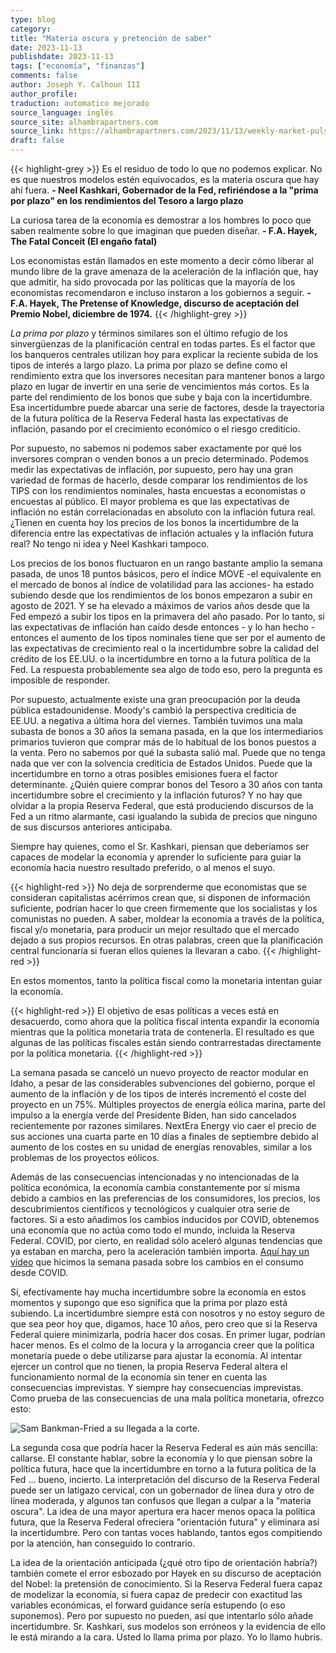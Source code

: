 ```yaml
---
type: blog
category:
title: "Materia oscura y pretención de saber"
date: 2023-11-13
publishdate: 2023-11-13
tags: ["economía", "finanzas"]
comments: false
author: Joseph Y. Calhoun III
author_profile: 
traduction: automatico mejorado
source_language: inglés
source_site: alhambrapartners.com
source_link: https://alhambrapartners.com/2023/11/13/weekly-market-pulse-dark-matter/
draft: false
---
```

{{< highlight-grey >}}
Es el residuo de todo lo que no podemos explicar. No es que nuestros modelos estén equivocados, es la materia oscura que hay ahí fuera. **- Neel Kashkari, Gobernador de la Fed, refiriéndose a la "prima por plazo" en los rendimientos del Tesoro a largo plazo**

La curiosa tarea de la economía es demostrar a los hombres lo poco que saben realmente sobre lo que imaginan que pueden diseñar. **- F.A. Hayek, The Fatal Conceit (El engaño fatal)**

Los economistas están llamados en este momento a decir cómo liberar al mundo libre de la grave amenaza de la aceleración de la inflación que, hay que admitir, ha sido provocada por las políticas que la mayoría de los economistas recomendaron e incluso instaron a los gobiernos a seguir. **- F.A. Hayek, The Pretense of Knowledge, discurso de aceptación del Premio Nobel, diciembre de 1974.**
{{< /highlight-grey >}}

_La prima por plazo_ y términos similares son el último refugio de los sinvergüenzas de la planificación central en todas partes. Es el factor que los banqueros centrales utilizan hoy para explicar la reciente subida de los tipos de interés a largo plazo. La prima por plazo se define como el rendimiento extra que los inversores necesitan para mantener bonos a largo plazo en lugar de invertir en una serie de vencimientos más cortos. Es la parte del rendimiento de los bonos que sube y baja con la incertidumbre. Esa incertidumbre puede abarcar una serie de factores, desde la trayectoria de la futura política de la Reserva Federal hasta las expectativas de inflación, pasando por el crecimiento económico o el riesgo crediticio. 

Por supuesto, no sabemos ni podemos saber exactamente por qué los inversores compran o venden bonos a un precio determinado. Podemos medir las expectativas de inflación, por supuesto, pero hay una gran variedad de formas de hacerlo, desde comparar los rendimientos de los TIPS con los rendimientos nominales, hasta encuestas a economistas o encuestas al público. El mayor problema es que las expectativas de inflación no están correlacionadas en absoluto con la inflación futura real. ¿Tienen en cuenta hoy los precios de los bonos la incertidumbre de la diferencia entre las expectativas de inflación actuales y la inflación futura real? No tengo ni idea y Neel Kashkari tampoco.

Los precios de los bonos fluctuaron en un rango bastante amplio la semana pasada, de unos 18 puntos básicos, pero el índice MOVE -el equivalente en el mercado de bonos al índice de volatilidad para las acciones- ha estado subiendo desde que los rendimientos de los bonos empezaron a subir en agosto de 2021. Y se ha elevado a máximos de varios años desde que la Fed empezó a subir los tipos en la primavera del año pasado. Por lo tanto, si las expectativas de inflación han caído desde entonces - y lo han hecho - entonces el aumento de los tipos nominales tiene que ser por el aumento de las expectativas de crecimiento real o la incertidumbre sobre la calidad del crédito de los EE.UU. o la incertidumbre en torno a la futura política de la Fed. La respuesta probablemente sea algo de todo eso, pero la pregunta es imposible de responder. 

Por supuesto, actualmente existe una gran preocupación por la deuda pública estadounidense. Moody's cambió la perspectiva crediticia de EE.UU. a negativa a última hora del viernes. También tuvimos una mala subasta de bonos a 30 años la semana pasada, en la que los intermediarios primarios tuvieron que comprar más de lo habitual de los bonos puestos a la venta. Pero no sabemos por qué la subasta salió mal. Puede que no tenga nada que ver con la solvencia crediticia de Estados Unidos. Puede que la incertidumbre en torno a otras posibles emisiones fuera el factor determinante. ¿Quién quiere comprar bonos del Tesoro a 30 años con tanta incertidumbre sobre el crecimiento y la inflación futuros? Y no hay que olvidar a la propia Reserva Federal, que está produciendo discursos de la Fed a un ritmo alarmante, casi igualando la subida de precios que ninguno de sus discursos anteriores anticipaba.

Siempre hay quienes, como el Sr. Kashkari, piensan que deberíamos ser capaces de modelar la economía y aprender lo suficiente para guiar la economía hacia nuestro resultado preferido, o al menos el suyo.

{{< highlight-red >}}
No deja de sorprenderme que economistas que se consideran capitalistas acérrimos crean que, si disponen de información suficiente, podrían hacer lo que creen firmemente que los socialistas y los comunistas no pueden. A saber, moldear la economía a través de la política, fiscal y/o monetaria, para producir un mejor resultado que el mercado dejado a sus propios recursos. En otras palabras, creen que la planificación central funcionaría si fueran ellos quienes la llevaran a cabo.
{{< /highlight-red >}}

En estos momentos, tanto la política fiscal como la monetaria intentan guiar la economía.

{{< highlight-red >}}
El objetivo de esas políticas a veces está en desacuerdo, como ahora que la política fiscal intenta expandir la economía mientras que la política monetaria trata de contenerla. El resultado es que algunas de las políticas fiscales están siendo contrarrestadas directamente por la política monetaria.
{{< /highlight-red >}}

La semana pasada se canceló un nuevo proyecto de reactor modular en Idaho, a pesar de las considerables subvenciones del gobierno, porque el aumento de la inflación y de los tipos de interés incrementó el coste del proyecto en un 75%. Múltiples proyectos de energía eólica marina, parte del impulso a la energía verde del Presidente Biden, han sido cancelados recientemente por razones similares. NextEra Energy vio caer el precio de sus acciones una cuarta parte en 10 días a finales de septiembre debido al aumento de los costes en su unidad de energías renovables, similar a los problemas de los proyectos eólicos.

Además de las consecuencias intencionadas y no intencionadas de la política económica, la economía cambia constantemente por sí misma debido a cambios en las preferencias de los consumidores, los precios, los descubrimientos científicos y tecnológicos y cualquier otra serie de factores. Si a esto añadimos los cambios inducidos por COVID, obtenemos una economía que no actúa como todo el mundo, incluida la Reserva Federal. COVID, por cierto, en realidad sólo aceleró algunas tendencias que ya estaban en marcha, pero la aceleración también importa. [Aquí hay un vídeo](https://youtu.be/H_2x0bKMgXU?si=1dBKx-FNYJZK1Bfd) que hicimos la semana pasada sobre los cambios en el consumo desde COVID.


Sí, efectivamente hay mucha incertidumbre sobre la economía en estos momentos y supongo que eso significa que la prima por plazo está subiendo. La incertidumbre siempre está con nosotros y no estoy seguro de que sea peor hoy que, digamos, hace 10 años, pero creo que si la Reserva Federal quiere minimizarla, podría hacer dos cosas. En primer lugar, podrían hacer menos. Es el colmo de la locura y la arrogancia creer que la política monetaria puede o debe utilizarse para ajustar la economía. Al intentar ejercer un control que no tienen, la propia Reserva Federal altera el funcionamiento normal de la economía sin tener en cuenta las consecuencias imprevistas. Y siempre hay consecuencias imprevistas. Como prueba de las consecuencias de una mala política monetaria, ofrezco esto:

![](https://www.gpb.org/sites/default/files/styles/flexheight/public/npr_story_images/2023/11/10/gettyimages-1607950830-1--44c4ca67c848d56eaa5d69cbc04d80e8326b46a1.jpg "Sam Bankman-Fried a su llegada a la corte.")

La segunda cosa que podría hacer la Reserva Federal es aún más sencilla: callarse. El constante hablar, sobre la economía y lo que piensan sobre la política futura, hace que la incertidumbre en torno a la futura política de la Fed ... bueno, incierto. La interpretación del discurso de la Reserva Federal puede ser un latigazo cervical, con un gobernador de línea dura y otro de línea moderada, y algunos tan confusos que llegan a culpar a la "materia oscura". La idea de una mayor apertura era hacer menos opaca la política futura, que la Reserva Federal ofreciera "orientación futura" y eliminara así la incertidumbre. Pero con tantas voces hablando, tantos egos compitiendo por la atención, han conseguido lo contrario.

La idea de la orientación anticipada (¿qué otro tipo de orientación habría?) también comete el error esbozado por Hayek en su discurso de aceptación del Nobel: la pretensión de conocimiento. Si la Reserva Federal fuera capaz de modelizar la economía, si fuera capaz de predecir con exactitud las variables económicas, el forward guidance sería estupendo (o eso suponemos). Pero por supuesto no pueden, así que intentarlo sólo añade incertidumbre. Sr. Kashkari, sus modelos son erróneos y la evidencia de ello le está mirando a la cara. Usted lo llama prima por plazo. Yo lo llamo hubris.